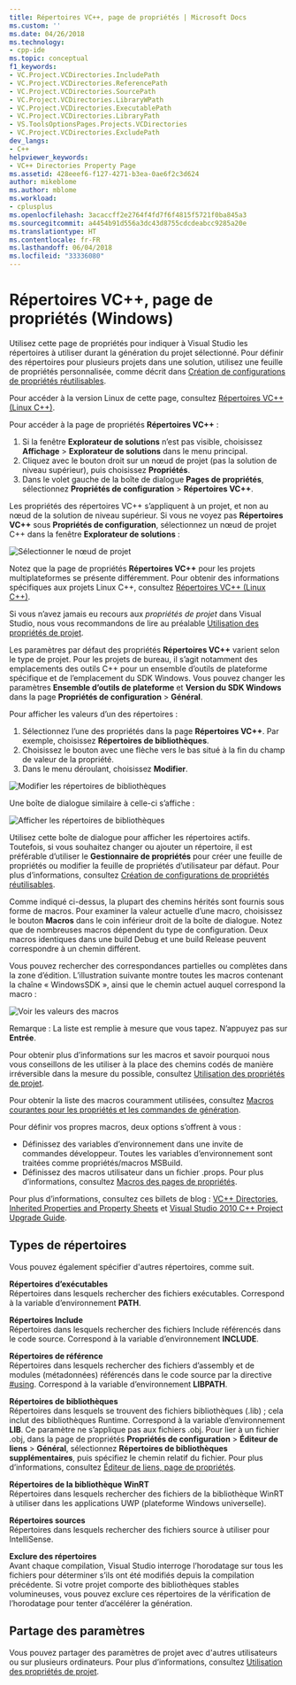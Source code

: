 ```yaml
---
title: Répertoires VC++, page de propriétés | Microsoft Docs
ms.custom: ''
ms.date: 04/26/2018
ms.technology:
- cpp-ide
ms.topic: conceptual
f1_keywords:
- VC.Project.VCDirectories.IncludePath
- VC.Project.VCDirectories.ReferencePath
- VC.Project.VCDirectories.SourcePath
- VC.Project.VCDirectories.LibraryWPath
- VC.Project.VCDirectories.ExecutablePath
- VC.Project.VCDirectories.LibraryPath
- VS.ToolsOptionsPages.Projects.VCDirectories
- VC.Project.VCDirectories.ExcludePath
dev_langs:
- C++
helpviewer_keywords:
- VC++ Directories Property Page
ms.assetid: 428eeef6-f127-4271-b3ea-0ae6f2c3d624
author: mikeblome
ms.author: mblome
ms.workload:
- cplusplus
ms.openlocfilehash: 3acaccff2e2764f4fd7f6f4815f5721f0ba845a3
ms.sourcegitcommit: a4454b91d556a3dc43d8755cdcdeabcc9285a20e
ms.translationtype: HT
ms.contentlocale: fr-FR
ms.lasthandoff: 06/04/2018
ms.locfileid: "33336080"
---
```

# <a name="vc-directories-property-page-windows"></a>Répertoires VC++, page de propriétés (Windows)

Utilisez cette page de propriétés pour indiquer à Visual Studio les répertoires à utiliser durant la génération du projet sélectionné. Pour définir des répertoires pour plusieurs projets dans une solution, utilisez une feuille de propriétés personnalisée, comme décrit dans [Création de configurations de propriétés réutilisables](working-with-project-properties.md#bkmkPropertySheets).

Pour accéder à la version Linux de cette page, consultez [Répertoires VC++ (Linux C++)](../linux/prop-pages/directories-linux.md).   

Pour accéder à la page de propriétés **Répertoires VC++** :

1. Si la fenêtre **Explorateur de solutions** n’est pas visible, choisissez **Affichage** > **Explorateur de solutions** dans le menu principal.
1. Cliquez avec le bouton droit sur un nœud de projet (pas la solution de niveau supérieur), puis choisissez **Propriétés**.
1. Dans le volet gauche de la boîte de dialogue **Pages de propriétés**, sélectionnez **Propriétés de configuration** > **Répertoires VC++**.  

Les propriétés des répertoires VC++ s’appliquent à un projet, et non au nœud de la solution de niveau supérieur. Si vous ne voyez pas **Répertoires VC++** sous **Propriétés de configuration**, sélectionnez un nœud de projet C++ dans la fenêtre **Explorateur de solutions** : 

![Sélectionner le nœud de projet](media/vcppdir.png "Sélectionner le nœud de projet pour voir les propriétés Répertoires VC++")

Notez que la page de propriétés **Répertoires VC++** pour les projets multiplateformes se présente différemment. Pour obtenir des informations spécifiques aux projets Linux C++, consultez [Répertoires VC++ (Linux C++)](../linux/prop-pages/directories-linux.md). 
 
Si vous n’avez jamais eu recours aux *propriétés de projet* dans Visual Studio, nous vous recommandons de lire au préalable [Utilisation des propriétés de projet](working-with-project-properties.md). 
 
Les paramètres par défaut des propriétés **Répertoires VC++** varient selon le type de projet. Pour les projets de bureau, il s’agit notamment des emplacements des outils C++ pour un ensemble d’outils de plateforme spécifique et de l’emplacement du SDK Windows. Vous pouvez changer les paramètres **Ensemble d’outils de plateforme** et **Version du SDK Windows** dans la page **Propriétés de configuration** > **Général**. 

Pour afficher les valeurs d’un des répertoires :

1. Sélectionnez l’une des propriétés dans la page **Répertoires VC++**. Par exemple, choisissez **Répertoires de bibliothèques**.
1. Choisissez le bouton avec une flèche vers le bas situé à la fin du champ de valeur de la propriété.
1. Dans le menu déroulant, choisissez **Modifier**.

![Modifier les répertoires de bibliothèques](media/vcppdir_libdir_edit.png "Boîte de dialogue permettant de modifier des chemins de bibliothèques")

Une boîte de dialogue similaire à celle-ci s’affiche : 

![Afficher les répertoires de bibliothèques](media/vcppdir_libdir.png "Boîte de dialogue permettant d’ajouter ou de supprimer des chemins de bibliothèques")

Utilisez cette boîte de dialogue pour afficher les répertoires actifs. Toutefois, si vous souhaitez changer ou ajouter un répertoire, il est préférable d’utiliser le **Gestionnaire de propriétés** pour créer une feuille de propriétés ou modifier la feuille de propriétés d’utilisateur par défaut. Pour plus d’informations, consultez [Création de configurations de propriétés réutilisables](working-with-project-properties.md#bkmkPropertySheets).

Comme indiqué ci-dessus, la plupart des chemins hérités sont fournis sous forme de macros.  Pour examiner la valeur actuelle d’une macro, choisissez le bouton **Macros** dans le coin inférieur droit de la boîte de dialogue. Notez que de nombreuses macros dépendent du type de configuration. Deux macros identiques dans une build Debug et une build Release peuvent correspondre à un chemin différent. 

Vous pouvez rechercher des correspondances partielles ou complètes dans la zone d’édition. L’illustration suivante montre toutes les macros contenant la chaîne « WindowsSDK », ainsi que le chemin actuel auquel correspond la macro :

![Voir les valeurs des macros](media/vcppdir_libdir_macros.png "Boîte de dialogue permettant de modifier les macros")

Remarque : La liste est remplie à mesure que vous tapez. N’appuyez pas sur **Entrée**.

Pour obtenir plus d’informations sur les macros et savoir pourquoi nous vous conseillons de les utiliser à la place des chemins codés de manière irréversible dans la mesure du possible, consultez [Utilisation des propriétés de projet](../ide/working-with-project-properties.md#bkmkPropertiesVersusMacros). 

Pour obtenir la liste des macros couramment utilisées, consultez [Macros courantes pour les propriétés et les commandes de génération](https://docs.microsoft.com/en-us/cpp/ide/common-macros-for-build-commands-and-properties).

Pour définir vos propres macros, deux options s’offrent à vous :
-   Définissez des variables d’environnement dans une invite de commandes développeur. Toutes les variables d’environnement sont traitées comme propriétés/macros MSBuild.
-   Définissez des macros utilisateur dans un fichier .props. Pour plus d’informations, consultez [Macros des pages de propriétés](working-with-project-properties.md#bkmkPropertiesVersusMacros). 

Pour plus d’informations, consultez ces billets de blog : [VC++ Directories](http://blogs.msdn.com/b/vsproject/archive/2009/07/07/vc-directories.aspx), [Inherited Properties and Property Sheets](http://blogs.msdn.com/b/vsproject/archive/2009/06/23/inherited-properties-and-property-sheets.aspx) et [Visual Studio 2010 C++ Project Upgrade Guide](http://blogs.msdn.com/b/vcblog/archive/2010/03/02/visual-studio-2010-c-project-upgrade-guide.aspx).  
  
## <a name="directory-types"></a>Types de répertoires

Vous pouvez également spécifier d'autres répertoires, comme suit.  
  
**Répertoires d’exécutables**<br/>
Répertoires dans lesquels rechercher des fichiers exécutables. Correspond à la variable d’environnement **PATH**.

**Répertoires Include**<br/>
Répertoires dans lesquels rechercher des fichiers Include référencés dans le code source. Correspond à la variable d’environnement **INCLUDE**.

**Répertoires de référence**<br/>
 Répertoires dans lesquels rechercher des fichiers d’assembly et de modules (métadonnées) référencés dans le code source par la directive [#using](../preprocessor/hash-using-directive-cpp.md). Correspond à la variable d’environnement **LIBPATH**.

**Répertoires de bibliothèques**<br/>
Répertoires dans lesquels se trouvent des fichiers bibliothèques (.lib) ; cela inclut des bibliothèques Runtime. Correspond à la variable d’environnement **LIB**. Ce paramètre ne s’applique pas aux fichiers .obj. Pour lier à un fichier .obj, dans la page de propriétés **Propriétés de configuration** > **Éditeur de liens** > **Général**, sélectionnez **Répertoires de bibliothèques supplémentaires**, puis spécifiez le chemin relatif du fichier. Pour plus d’informations, consultez [Éditeur de liens, page de propriétés](../ide/linker-property-pages.md).

**Répertoires de la bibliothèque WinRT**<br/>
Répertoires dans lesquels rechercher des fichiers de la bibliothèque WinRT à utiliser dans les applications UWP (plateforme Windows universelle). 

**Répertoires sources**<br/>
Répertoires dans lesquels rechercher des fichiers source à utiliser pour IntelliSense.

**Exclure des répertoires**<br/>
Avant chaque compilation, Visual Studio interroge l’horodatage sur tous les fichiers pour déterminer s’ils ont été modifiés depuis la compilation précédente. Si votre projet comporte des bibliothèques stables volumineuses, vous pouvez exclure ces répertoires de la vérification de l’horodatage pour tenter d’accélérer la génération.

## <a name="sharing-the-settings"></a>Partage des paramètres

Vous pouvez partager des paramètres de projet avec d'autres utilisateurs ou sur plusieurs ordinateurs. Pour plus d’informations, consultez [Utilisation des propriétés de projet](../ide/working-with-project-properties.md).
